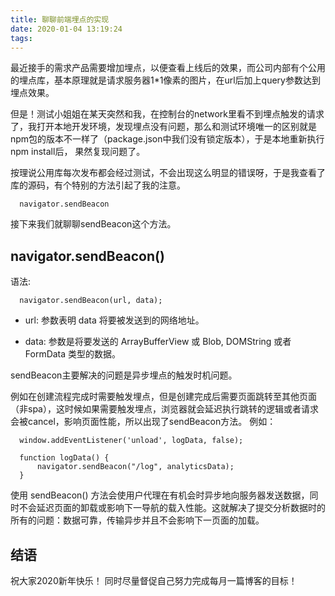 ```yaml
---
title: 聊聊前端埋点的实现
date: 2020-01-04 13:19:24
tags:
---
```


最近接手的需求产品需要增加埋点，以便查看上线后的效果，而公司内部有个公用的埋点库，基本原理就是请求服务器1*1像素的图片，在url后加上query参数达到埋点效果。

但是！测试小姐姐在某天突然和我，在控制台的network里看不到埋点触发的请求了，我打开本地开发环境，发现埋点没有问题，那么和测试环境唯一的区别就是npm包的版本不一样了（package.json中我们没有锁定版本），于是本地重新执行npm install后， 果然复现问题了。

按理说公用库每次发布都会经过测试，不会出现这么明显的错误呀，于是我查看了库的源码，有个特别的方法引起了我的注意。
```
  navigator.sendBeacon
```
接下来我们就聊聊sendBeacon这个方法。

## navigator.sendBeacon()

语法:  

```
  navigator.sendBeacon(url, data);
```

- url: 参数表明 data 将要被发送到的网络地址。

- data: 参数是将要发送的 ArrayBufferView 或 Blob, DOMString 或者 FormData 类型的数据。


sendBeacon主要解决的问题是异步埋点的触发时机问题。

例如在创建流程完成时需要触发埋点，但是创建完成后需要页面跳转至其他页面（非spa），这时候如果需要触发埋点，浏览器就会延迟执行跳转的逻辑或者请求会被cancel，影响页面性能，所以出现了sendBeacon方法。
例如：
```
  window.addEventListener('unload', logData, false);

  function logData() {
      navigator.sendBeacon("/log", analyticsData);
  }
```

使用 sendBeacon() 方法会使用户代理在有机会时异步地向服务器发送数据，同时不会延迟页面的卸载或影响下一导航的载入性能。这就解决了提交分析数据时的所有的问题：数据可靠，传输异步并且不会影响下一页面的加载。

## 结语

祝大家2020新年快乐！
同时尽量督促自己努力完成每月一篇博客的目标！